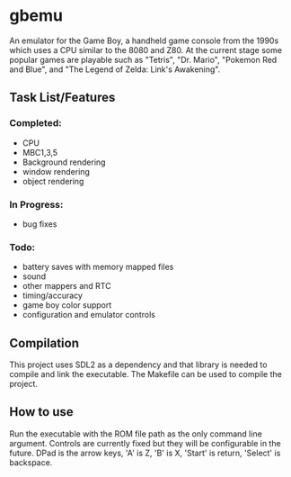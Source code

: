 # gbemu

An emulator for the Game Boy, a handheld game console from the 1990s which uses a CPU similar to the 8080 and Z80. At the current stage some popular games are playable such as "Tetris", "Dr. Mario",  "Pokemon Red and Blue", and "The Legend of Zelda: Link's Awakening".

## Task List/Features

### Completed:
- CPU
- MBC1,3,5
- Background rendering
- window rendering
- object rendering

### In Progress:
- bug fixes

### Todo:
- battery saves with memory mapped files
- sound
- other mappers and RTC
- timing/accuracy
- game boy color support
- configuration and emulator controls

## Compilation
This project uses SDL2 as a dependency and that library is needed to compile and link the executable. The Makefile can be used to compile the project.

## How to use
Run the executable with the ROM file path as the only command line argument. Controls are currently fixed but they will be configurable in the future. DPad is the arrow keys, 'A' is Z, 'B' is X, 'Start' is return, 'Select' is backspace.